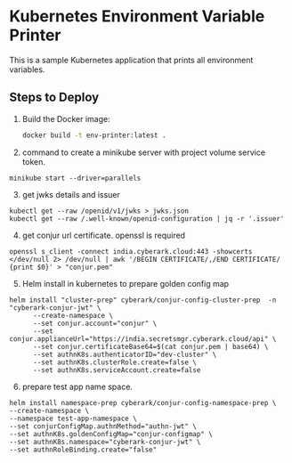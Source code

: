 # Kubernetes Environment Variable Printer

This is a sample Kubernetes application that prints all environment variables.

## Steps to Deploy

1. Build the Docker image:
   ```bash
   docker build -t env-printer:latest .

2. command to create a minikube server with project volume service token.
```
minikube start --driver=parallels
```

3. get jwks details and issuer
```
kubectl get --raw /openid/v1/jwks > jwks.json
kubectl get --raw /.well-known/openid-configuration | jq -r '.issuer'
```

4. get conjur url certificate. openssl is required
```
openssl s_client -connect india.cyberark.cloud:443 -showcerts </dev/null 2> /dev/null | awk '/BEGIN CERTIFICATE/,/END CERTIFICATE/ {print $0}' > "conjur.pem"
```
5. Helm install in kubernetes to prepare golden config map
```
helm install "cluster-prep" cyberark/conjur-config-cluster-prep  -n "cyberark-conjur-jwt" \
      --create-namespace \
      --set conjur.account="conjur" \
      --set conjur.applianceUrl="https://india.secretsmgr.cyberark.cloud/api" \
      --set conjur.certificateBase64=$(cat conjur.pem | base64) \
      --set authnK8s.authenticatorID="dev-cluster" \
      --set authnK8s.clusterRole.create=false \
      --set authnK8s.serviceAccount.create=false
``` 
6. prepare test app name space.
```
helm install namespace-prep cyberark/conjur-config-namespace-prep \
--create-namespace \
--namespace test-app-namespace \
--set conjurConfigMap.authnMethod="authn-jwt" \
--set authnK8s.goldenConfigMap="conjur-configmap" \
--set authnK8s.namespace="cyberark-conjur-jwt" \
--set authnRoleBinding.create="false"
```


